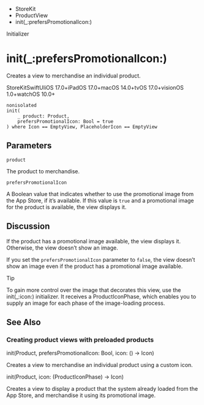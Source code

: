 

- StoreKit
- ProductView
-  init(\_:prefersPromotionalIcon:) 

Initializer

# init(\_:prefersPromotionalIcon:)

Creates a view to merchandise an individual product.

StoreKitSwiftUIiOS 17.0+iPadOS 17.0+macOS 14.0+tvOS 17.0+visionOS 1.0+watchOS 10.0+

``` source
nonisolated
init(
    _ product: Product,
    prefersPromotionalIcon: Bool = true
) where Icon == EmptyView, PlaceholderIcon == EmptyView
```

## Parameters 

`product`  

The product to merchandise.

`prefersPromotionalIcon`  

A Boolean value that indicates whether to use the promotional image from the App Store, if it’s available. If this value is `true` and a promotional image for the product is available, the view displays it.

## Discussion

If the product has a promotional image available, the view displays it. Otherwise, the view doesn’t show an image.

If you set the `prefersPromotionalIcon` parameter to `false`, the view doesn’t show an image even if the product has a promotional image available.

Tip

To gain more control over the image that decorates this view, use the init(_:icon:) initializer. It receives a ProductIconPhase, which enables you to supply an image for each phase of the image-loading process.

## See Also

### Creating product views with preloaded products

init(Product, prefersPromotionalIcon: Bool, icon: () -> Icon)

Creates a view to merchandise an individual product using a custom icon.

init(Product, icon: (ProductIconPhase) -> Icon)

Creates a view to display a product that the system already loaded from the App Store, and merchandise it using its promotional image.

